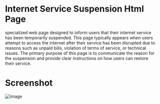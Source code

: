 # Internet Service Suspension Html Page
 specialized web page designed to inform users that their internet service has been temporarily suspended. This page typically appears when users attempt to access the internet after their service has been disrupted due to reasons such as unpaid bills, violation of terms of service, or technical issues. The primary purpose of this page is to communicate the reason for the suspension and provide clear instructions on how users can restore their service.

# Screenshot

![image](https://github.com/Focuslinkstech/Internet-Service-Suspension-Html-Page/assets/45756999/75ecd514-8102-4a25-8273-c9bccebb4e00)
